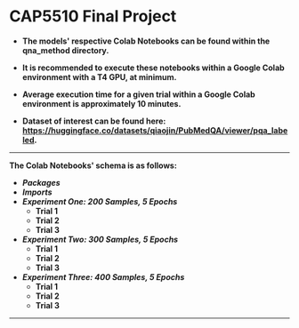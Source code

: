 # CAP5510 Final Project

*  **The models' respective Colab Notebooks can be found within the qna_method directory.**

*  **It is recommended to execute these notebooks within a Google Colab environment with a T4 GPU, at minimum.**

*  **Average execution time for a given trial within a Google Colab environment is approximately 10 minutes.**

* **Dataset of interest can be found here: https://huggingface.co/datasets/qiaojin/PubMedQA/viewer/pqa_labeled.**

_________________________________________________________________________________
**The Colab Notebooks' schema is as follows:**
  * **_Packages_**
  * **_Imports_**
  * _**Experiment One: 200 Samples, 5 Epochs**_
    * **Trial 1**
    * **Trial 2**
    * **Trial 3**
  * _**Experiment Two: 300 Samples, 5 Epochs**_
    * **Trial 1**
    * **Trial 2**
    * **Trial 3**
  * _**Experiment Three: 400 Samples, 5 Epochs**_
    * **Trial 1**
    * **Trial 2**
    * **Trial 3**
   
_________________________________________________________________________________
